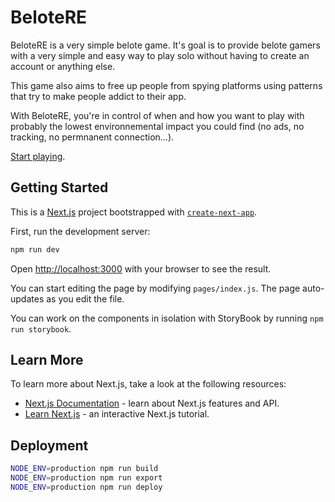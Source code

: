 # BeloteRE

BeloteRE is a very simple belote game. It's goal is to provide belote gamers
with a very simple and easy way to play solo without having to create an account
or anything else.

This game also aims to free up people from spying platforms using patterns that
try to make people addict to their app.

With BeloteRE, you're in control of when and how you want to play with probably
the lowest environnemental impact you could find (no ads, no tracking, no
permnanent connection...).

[Start playing](https://belote.insertafter.com).

## Getting Started

This is a [Next.js](https://nextjs.org/) project bootstrapped with
[`create-next-app`](https://github.com/vercel/next.js/tree/canary/packages/create-next-app).

First, run the development server:

```bash
npm run dev
```

Open [http://localhost:3000](http://localhost:3000) with your browser to see the
result.

You can start editing the page by modifying `pages/index.js`. The page
auto-updates as you edit the file.

You can work on the components in isolation with StoryBook by running
`npm run storybook`.

## Learn More

To learn more about Next.js, take a look at the following resources:

- [Next.js Documentation](https://nextjs.org/docs) - learn about Next.js
  features and API.
- [Learn Next.js](https://nextjs.org/learn) - an interactive Next.js tutorial.

## Deployment

```sh
NODE_ENV=production npm run build
NODE_ENV=production npm run export
NODE_ENV=production npm run deploy
```
